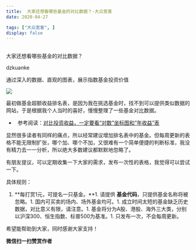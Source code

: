 ```yaml
---
title:  大家还想看哪些基金的对比数据？-大众宽客
date: 2020-04-27

tags: ["大众宽客", ]
display: false
---
```



## 



大家还想看哪些基金的对比数据？




dzkuanke




通过深入的数据、直观的图表，展示指数基金投资价值


<img class="rich_pages js_insertlocalimg" data-ratio="0.9656488549618321" data-s="300,640" src="https://mmbiz.qpic.cn/mmbiz_png/PKw3FQPmhIgOMGFaibhJBbvZNlwk25y81xZsrcwxfHApW7MlicibTxaicxicAJEdO9ApgaPEns3dpuic5ECEmFbdv38g/640?wx_fmt=png" data-type="png" data-w="1048" style="text-align: center;"/>



最初做基金超额收益排名表，是因为我在挑选基金时，找不到可以提供类似数据的网站，于是根据我个人当时的喜好，慢慢整理了一些基金对比数据。


- &nbsp;&nbsp;参考阅读：[对比投资收益，一定要看“对数”坐标图和“年收益”表](http://mp.weixin.qq.com/s?__biz=MzAwMTc1MDcwNw==&amp;mid=2648275859&amp;idx=1&amp;sn=344bb33762c750d292969a4418289a65&amp;chksm=82f9384fb58eb159e69288d952285655c6585499d06deb198f1cd073a3473d1af8eac497d45d&amp;scene=21#wechat_redirect)


显然很多读者有同样的痛点，所以经常建议增加排名表中的基金。但每周更新的表格不能无限制扩张，哪个加、哪个不加，又很难有一个简单便捷的判断标准，我没有精力去一一分析，所以绝大多数建议都默默地忽略了。



有朋友提议，可以定期收集一下大家的需求，发布一次性的表格，我觉得可以尝试一下。



具体规则：
1. **每打赏1元，可提名一只基金。**1. 请提供 **基金代码**，只提供基金名称将被忽略。1. 国内可买卖的场内、场外基金均可。1. 成立时间太短的基金缺乏历史数据，对比意义有限，请注意。1. 基金将分为A股、港股、海外三大类，分别以沪深300、恒生指数、标普500为基准。1. 只发布一次，不会每周更新。


希望能帮助到大家，同时感谢大家支持！


**微信扫一扫赞赏作者**